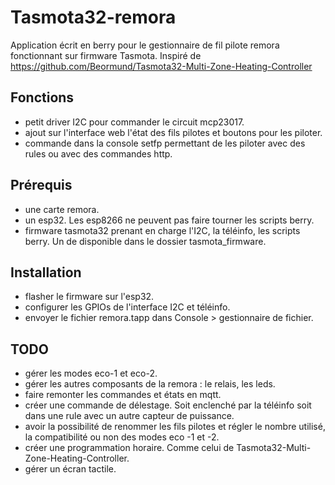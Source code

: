 # Tasmota32-remora
Application écrit en berry pour le gestionnaire de fil pilote remora fonctionnant sur firmware Tasmota.
Inspiré de https://github.com/Beormund/Tasmota32-Multi-Zone-Heating-Controller

## Fonctions
  - petit driver I2C pour commander le circuit mcp23017.
  - ajout sur l'interface web l'état des fils pilotes et boutons pour les piloter.
  - commande dans la console setfp permettant de les piloter avec des rules ou avec des commandes http.

## Prérequis
  - une carte remora.
  - un esp32. Les esp8266 ne peuvent pas faire tourner les scripts berry.
  - firmware tasmota32 prenant en charge l'I2C, la téléinfo, les scripts berry. Un de disponible dans le dossier tasmota_firmware.

## Installation
  - flasher le firmware sur l'esp32.
  - configurer les GPIOs de l'interface I2C et téléinfo.
  - envoyer le fichier remora.tapp dans Console > gestionnaire de fichier.

## TODO
  - gérer les modes eco-1 et eco-2.
  - gérer les autres composants de la remora : le relais, les leds.
  - faire remonter les commandes et états en mqtt.
  - créer une commande de délestage. Soit enclenché par la téléinfo soit dans une rule avec un autre capteur de puissance.
  - avoir la possibilité de renommer les fils pilotes et régler le nombre utilisé, la compatibilité ou non des modes eco -1 et -2.
  - créer une programmation horaire. Comme celui de Tasmota32-Multi-Zone-Heating-Controller.
  - gérer un écran tactile.
